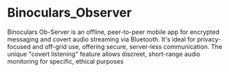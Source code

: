 # Binoculars_Observer
Binoculars Ob-Server is an offline, peer-to-peer mobile app for encrypted messaging and covert audio streaming via Bluetooth. It's ideal for privacy-focused and off-grid use, offering secure, server-less communication. The unique "covert listening" feature allows discreet, short-range audio monitoring for specific, ethical purposes

